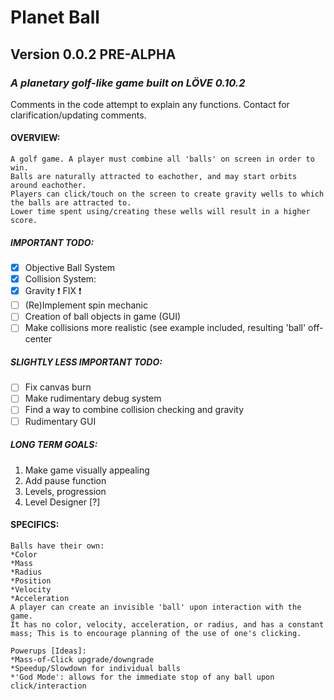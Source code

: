 # Planet Ball 
## Version 0.0.2 PRE-ALPHA
### *A planetary golf-like game built on LÖVE 0.10.2*

Comments in the code attempt to explain any functions. Contact for clarification/updating comments.

#### OVERVIEW:
	A golf game. A player must combine all 'balls' on screen in order to win.
	Balls are naturally attracted to eachother, and may start orbits around eachother.
	Players can click/touch on the screen to create gravity wells to which the balls are attracted to.
	Lower time spent using/creating these wells will result in a higher score.

##### IMPORTANT TODO:

- [x] Objective Ball System
- [x] Collision System:
- [x] Gravity :exclamation: FIX :exclamation:
- [ ] (Re)Implement spin mechanic
- [ ] Creation of ball objects in game (GUI)
- [ ] Make collisions more realistic (see example included, resulting 'ball' off-center
##### SLIGHTLY LESS IMPORTANT TODO:

- [ ] Fix canvas burn
- [ ] Make rudimentary debug system
- [ ] Find a way to combine collision checking and gravity
- [ ] Rudimentary GUI

##### LONG TERM GOALS:
1. Make game visually appealing
1. Add pause function
1. Levels, progression
1. Level Designer [?]

#### SPECIFICS:
	Balls have their own:
	*Color
	*Mass
	*Radius
	*Position
	*Velocity
	*Acceleration
	A player can create an invisible 'ball' upon interaction with the game.
	It has no color, velocity, acceleration, or radius, and has a constant mass; This is to encourage planning of the use of one's clicking.
	
	Powerups [Ideas]:
	*Mass-of-Click upgrade/downgrade
	*Speedup/Slowdown for individual balls
	*'God Mode': allows for the immediate stop of any ball upon click/interaction